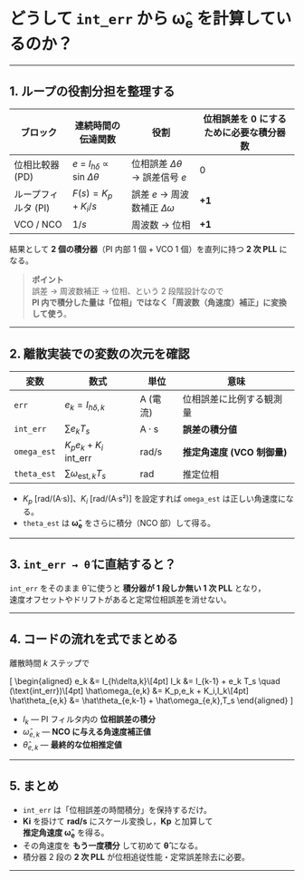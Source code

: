 # どうして `int_err` から **ω̂<sub>e</sub>** を計算しているのか？

---

## 1. ループの役割分担を整理する

| ブロック | 連続時間の伝達関数 | 役割 | 位相誤差を 0 にするために必要な積分器数 |
|----------|------------------|------|----------------------------------------|
| 位相比較器 (PD) | *e* = $I_{h\delta}$ ∝ $\sin\!\Delta\theta$ | 位相誤差 $\Delta\theta$ → 誤差信号 *e* | 0 |
| ループフィルタ (PI) | $F(s)=K_p+K_i/s$ | 誤差 *e* → 周波数補正 $\Delta\omega$ | **+1** |
| VCO / NCO | $1/s$ | 周波数 → 位相 | **+1** |

結果として **2 個の積分器**（PI 内部 1 個 + VCO 1 個）を直列に持つ **2 次 PLL** になる。

> **ポイント**  
> 誤差 → 周波数補正 → 位相、という 2 段階設計なので  
> **PI 内で積分した量は「位相」ではなく「周波数（角速度）補正」に変換して使う**。

---

## 2. 離散実装での変数の次元を確認

| 変数 | 数式 | 単位 | 意味 |
|------|------|------|------|
| `err` | $e_k = I_{h\delta,k}$ | A (電流) | 位相誤差に比例する観測量 |
| `int_err` | $\displaystyle \sum e_k T_s$ | A · s | **誤差の積分値** |
| `omega_est` | $K_p e_k + K_i \,\text{int\_err}$ | rad/s | **推定角速度 (VCO 制御量)** |
| `theta_est` | $\displaystyle \sum \omega_{\text{est},k} T_s$ | rad | 推定位相 |

* $K_p$ [rad/(A·s)]、$K_i$ [rad/(A·s²)] を設定すれば `omega_est` は正しい角速度になる。  
* `theta_est` は **ω̂<sub>e</sub>** をさらに積分（NCO 部）して得る。

---

## 3. `int_err → θ̂` に直結すると？

`int_err` をそのまま θ̂ に使うと **積分器が 1 段しか無い 1 次 PLL** となり，  
速度オフセットやドリフトがあると定常位相誤差を消せない。

---

## 4. コードの流れを式でまとめる

離散時間 $k$ ステップで

\[
\begin{aligned}
e_k &= I_{h\delta,k}\\[4pt]
I_k &= I_{k-1} + e_k T_s \quad (\text{int\_err})\\[4pt]
\hat\omega_{e,k} &= K_p\,e_k + K_i\,I_k\\[4pt]
\hat\theta_{e,k} &= \hat\theta_{e,k-1} + \hat\omega_{e,k}\,T_s
\end{aligned}
\]

* $I_k$ — PI フィルタ内の **位相誤差の積分**  
* $\hat\omega_{e,k}$ — **NCO に与える角速度補正値**  
* $\hat\theta_{e,k}$ — **最終的な位相推定値**

---

## 5. まとめ

* `int_err` は「位相誤差の時間積分」を保持するだけ。  
* **Ki** を掛けて **rad/s** にスケール変換し，**Kp** と加算して  
  **推定角速度 ω̂<sub>e</sub>** を得る。  
* その角速度を **もう一度積分** して初めて **θ̂** になる。  
* 積分器 2 段の **2 次 PLL** が位相追従性能・定常誤差除去に必要。

---
